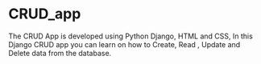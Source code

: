 # CRUD_app
The CRUD App is developed using Python Django, HTML and CSS, In this Django CRUD app you can learn on how to Create, Read , Update and Delete data from the database.

